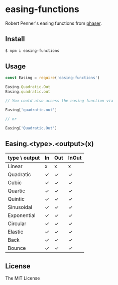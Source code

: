 # easing-functions

Robert Penner's easing functions from [phaser](https://github.com/photonstorm/phaser).

## Install

```bash
$ npm i easing-functions
```

## Usage

```js
const Easing = require('easing-functions')

Easing.Quadratic.Out
Easing.quadratic.out

// You could also access the easing function via

Easing['quadratic.out']

// or

Easing['Quadratic.Out']
```

## Easing.&lt;type&gt;.&lt;output&gt;(x)

type \ output |  In  |  Out  |  InOut
------------- | ---- | ----- | -------
Linear        |   x  |   x   |    x
Quadratic     |   ✓  |   ✓   |   ✓
Cubic         |   ✓  |   ✓   |   ✓
Quartic       |   ✓  |   ✓   |   ✓
Quintic       |   ✓  |   ✓   |   ✓
Sinusoidal    |   ✓  |   ✓   |   ✓
Exponential   |   ✓  |   ✓   |   ✓
Circular      |   ✓  |   ✓   |   ✓
Elastic       |   ✓  |   ✓   |   ✓
Back          |   ✓  |   ✓   |   ✓
Bounce        |   ✓  |   ✓   |   ✓


## License

The MIT License
